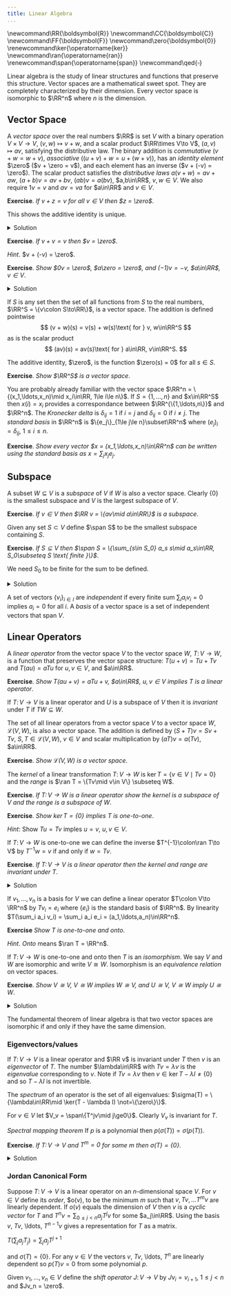 ```yaml
---
title: Linear Algebra
...
```


\newcommand\RR{\boldsymbol{R}}
\newcommand\CC{\boldsymbol{C}}
\newcommand\FF{\boldsymbol{F}}
\newcommand\zero{\boldsymbol{0}}
\renewcommand\ker{\operatorname{ker}}
\newcommand\ran{\operatorname{ran}}
\renewcommand\span{\operatorname{span}}
\newcommand\qed{$\square$}

Linear algebra is the study of linear structures and functions that
preserve this structure.  Vector spaces are a mathematical sweet
spot. They are completely characterized by their dimension.
Every vector space is isomorphic to $\RR^n$ where $n$ is the dimension.

## Vector Space

A _vector space_ over the real numbers $\RR$ is set $V$ with
a binary operation $V\times V\to V$, $(v,w)\mapsto v + w$, and
a scalar product $\RR\times V\to V$, $(a,v)\mapsto av$, satisfying the distributive law.
The binary addition is _commutative_ ($v + w = w + v$),
_associative_ ($(u + v) + w = u + (w + v)$), has an _identity element_
$\zero$ ($v + \zero = v$), and each element has an inverse ($v + (-v) = \zero$).
The scalar product satisfies the _distributive laws_
$a(v + w) = av + aw$, $(a + b)v = av + bv$, $(ab)v = a(bv)$, $a,b\in\RR$, $v,w\in V$.
We also require $1v = v$ and $av = va$ for $a\in\RR$ and $v\in V$.

__Exercise__. _If $v + z = v$ for all $v\in V$ then $z = \zero$_.

This shows the additive identity is unique.

<details>
<summary>Solution</summary>
Taking $v = \zero$, $z = \zero + z = \zero$.
</details>

__Exercise__. _If $v + v = v$ then $v = \zero$_.

_Hint_. $v + (-v) = \zero$.

__Exercise__. _Show $0v = \zero$,
$a\zero = \zero$,
and $(-1)v = -v$, $a\in\RR$, $v\in V$_.

<details>
<summary>Solution</summary>
Note $0v + 0v = (0 + 0)v = 0v$ so $0v = \zero$.
If $a\not=0$ then for any $v\in V$ we have 
$v + a\zero = aa^{-1}v + a\zero = a(a^{-1}v + \zero) = aa^{-1}v = v$ so $a\zero = \zero$
since the identity is unique.
Since $v + (-1)v = 1v + (-1)v = (1 + (-1))v) = 0v = \zore$ we have $(-1)v = -v$.
</details>

If $S$ is any set then the set of all functions from $S$ to
the real numbers, $\RR^S = \{v\colon S\to\RR\}$, is a vector space.
The addition is defined pointwise
$$
	(v + w)(s) = v(s) + w(s)\text{ for } v, w\in\RR^S
$$ 
as is the scalar product 
$$
	(av)(s) = av(s)\text{ for } a\in\RR, v\in\RR^S.
$$

The additive identity, $\zero$, is the function $\zero(s) = 0$ for all $s\in S$.

__Exercise__. _Show $\RR^S$ is a vector space_.

<!--

__Exercise__. (Abelian group under addition) _For $u, v, w\in\RR^S$ prove_
$$
\begin{aligned}
\text{(commutative)}\quad&& v + w &= w + v \\
\text{(associative)}\quad&& (u + v) + w &= u + (w + v)  \\
\text{(identity)}\quad&& \zero + v = &\ v = v + \zero \\
\text{(inverse)}\quad&& (-v) + v = &\ \zero = v + (-v) \\
\end{aligned}
$$

_Hint_. $\RR$ is a abelian group under addition.

__Exercise__. (Scalar multiplication) _For $v\in\RR^S$ and $a,b\in\RR$ prove_
$$
\begin{aligned}
0v &= \zero \\
1v &= v \\
(ab)v &= a(bv) \\
\end{aligned}
$$

__Exercise__. (Distributive laws) _For $a,b\in\RR$ and $v,w\in\RR^S$ prove_
$$
\begin{aligned}
a(v + w) &= av + aw \\
(a + b)v &= av + bv \\
\end{aligned}
$$

<details>
<summary>Solution</summary>
We have $(a(v + w))(s) = a((v + w)(s)) = a(v(s) + w(s)) = av(s) + aw(s) = (av + aw)(s)$
and $(a + b)v(s) = av(s) + bv(s)$, $s\in S$,
by the distributive law for real numbers.
</details>
-->
You are probably already familiar with the vector space
$\RR^n = \{(x_1,\ldots,x_n)\mid x_i\in\RR, 1\le i\le n\}$.
If $S = \{1,\ldots,n\}$ and $x\in\RR^S$ then $x(i) = x_i$
provides a correspondance between $\RR^{\{1,\ldots,n\}}$ and $\RR^n$.
The _Kronecker delta_ is $\delta_{ij} = 1$ if $i = j$ and
$\delta_{ij} = 0$ if $i \not= j$. The _standard basis_ in $\RR^n$
is $\{e_j\}_{1\le j\le n}\subset\RR^n$ where $(e_j)_i = \delta_{ij}$, $1\le i\le n$.

__Exercise__. _Show every vector $x = (x_1,\ldots,x_n)\in\RR^n$ can be written
using the standard basis as $x = \sum_j x_j e_j$_.

## Subspace

A subset $W\subseteq V$ is a _subspace_ of $V$ if $W$ is also a vector space.
Clearly $\{0\}$ is the smallest subspace and $V$ is the largest subspace of $V$.

__Exercise__. _If $v\in V$ then $\RR v = \{av\mid a\in\RR\}$ is a subspace_.

Given any set $S\subset V$ define $\span S$ to be the smallest
subspace containing $S$.

__Exercise__. _If $S\subseteq V$ then
$\span S = \{\sum_{s\in S_0} a_s s\mid a_s\in\RR, S_0\subseteq S \text{ finite }\}$_.

We need $S_0$ to be finite for the sum to be defined.

<details>
<summary>Solution</summary>
Taking $S_0 = \{s\}$ and $a_s = 1$ we see $S$ is a subset of the right hand side.
Every term of the form $\sum_{s\in S_0} a_s s$ must belong to $\span S$.
Since the right hand side is a subspace it must be equal to the span of $S$.
</details>

A set of vectors $\{v_i\}_{i\in I}$ are _independent_ if
every finite sum $\sum_i a_i v_i = 0$ implies $a_i = 0$ for all $i$.
A _basis_ of a vector space is a set of independent vectors that span $V$.

## Linear Operators

A _linear operator_ from the vector space $V$ to the vector space $W$,
$T\colon V\to W$, is a function that preserves the
vector space structure: $T(u + v) = Tu + Tv$ and $T(au) = aTu$ for
$u,v\in V$, and $a\in\RR$.

__Exercise__. _Show $T(au + v) = aTu + v$, $a\in\RR$, $u,v\in V$ implies $T$ is a linear operator_.

If $T\colon V\to V$ is a linear operator and $U$ is a subspace of $V$
then it is _invariant_ under $T$ if $TW\subseteq W$.

The set of all linear operators from a vector space $V$ 
to a vector space $W$, $\mathcal{L}(V,W)$, is also a vector space. The addition is defined by
$(S + T)v = Sv + Tv$, $S,T\in\mathcal{L}(V,W)$, $v\in V$ and scalar multiplication
by $(aT)v = a(Tv)$, $a\in\RR$.

__Exercise__. _Show  $\mathcal{L}(V,W)$ is a vector space_.

The _kernel_ of a linear transformation $T\colon V\to W$ 
is $\ker T = \{v\in V\mid Tv = 0\}$ and
the _range_ is $\ran T = \{Tv\mid v\in V\} \subseteq W$.

__Exercise__. _If $T\colon V\to W$ is a linear operator show the kernel is a subspace of $V$
and the range is a subspace of $W$_.

__Exercise__. _Show $\ker T = \{0\}$ implies $T$ is one-to-one_.

_Hint_: Show $Tu = Tv$ imples $u = v$, $u,v\in V$.

If $T\colon V\to W$ is one-to-one we can define the inverse
$T^{-1}\colon\ran T\to V$ by $T^{-1}w = v$ if and only if $w = Tv$.

__Exercise__. _If $T\colon V\to V$ is a linear operator then the
kernel and range are invariant under $T$_.

<details>
<summary>Solution</summary>
We have $T(\ker T) = \{\zero\}\subseteq\ker T$ and $T(\ran T) = T(TV)\subseteq TV = \ran T$.
</details>

If $v_1, \ldots, v_n$ is a basis for $V$ we can define a linear operator
$T\colon V\to \RR^n$ by $Tv_i = e_i$ where $\{e_i\}$ is the standard basis of $\RR^n$.
By linearity $T(\sum_i a_i v_i) = \sum_i a_i e_i = (a_1,\ldots,a_n)\in\RR^n$.

__Exercise__ _Show $T$ is one-to-one and onto_.

_Hint_. _Onto_ means $\ran T = \RR^n$.

If $T\colon V\to W$ is one-to-one and onto then $T$ is an _isomorphism_.
We say $V$ and $W$ are isomorphic and write $V\cong W$.
Isomorphism is an _equivalence relation_ on vector spaces.

__Exercise__. _Show $V\cong V$, $V\cong W$ implies $W\cong V$,
and $U\cong V$, $V\cong W$ imply $U\cong W$_.

<details>
<summary>Solution</summary>
The identity function $I\colon V\to V$ is an isomorphism. If $T\colon V\to W$
is an isomorphism then so is $T^{-1}W\to V$. If $S\colon U\to V$ and
$T\colon V\to W$ are isomorphisms then so is the composition
$TS\colon U\to W$.
</details>

The fundamental theorem of linear algebra is that two vector spaces are
isomorphic if and only if they have the same dimension.

### Eigenvectors/values

If $T\colon V\to V$ is a linear operator and $\RR v$ is invariant under $T$ then
$v$ is an _eigenvector_ of $T$. The number $\lambda\in\RR$ with $Tv = \lambda v$
is the _eigenvalue_ corresponding to $v$.
Note if $Tv = \lambda v$ then $v\in\ker T - \lambda I\neq \{0\}$
and so $T - \lambda I$ is not invertible.

The _spectrum_ of an operator is the set of all eigenvalues: $\sigma(T) 
= \{\lambda\in\RR\mid \ker(T - \lambda I) \not=\{\zero\}\}$.

For $v\in V$ let $V_v = \span\{T^jv\mid j\ge0\}$. Clearly $V_v$ is invariant for $T$.

_Spectral mapping theorem_ If $p$ is a polynomial then $p(\sigma(T)) = \sigma(p(T))$.

__Exercise__. _If $T\colon V\to V$ and $T^m = 0$ for some $m$ then $\sigma(T) = \{0\}$_.

<details>
<summary>Solution</summary>
Using the spectral mapping theorem we have $\{0\} = \sigma(T^m) = \sigma(T)^m$.
If $0 = \lambda^m$ then $\lambda = 0$.
</details>

### Jordan Canonical Form

Suppose $T\colon V\to V$ is a linear operator on an $n$-dimensional
space $V$.  For $v\in V$ define its _order_, $o(v), to be the minimum
$m$ such that $v, Tv, \ldots T^mv$ are linearly dependent.  If $o(v)$
equals the dimension of $V$ then $v$ is a _cyclic vector_ for $T$
and $T^n v = \sum_{0\le j< n}a_j T^jv$ for some $a_j\in\RR$.
Using the basis $v$, $Tv$, \ldots, $T^{n-1}v$
gives a representation for $T$ as a matrix.


$T(\sum_j a_j T_j) = \sum_j a_jT^{j+1}$

 and $\sigma(T) = \{0\}$.
For any $v\in V$ the vectors $v$, $Tv$, \ldots, $T^n$ are linearly dependent
so $p(T)v = 0$ from some polynomial $p$.

Given $v_1,\ldots,v_n\in V$ define the _shift operator_ $J\colon V\to V$ 
by $Jv_i = v_{i+1}$, $1\le j < n$ and $Jv_n = \zero$.
